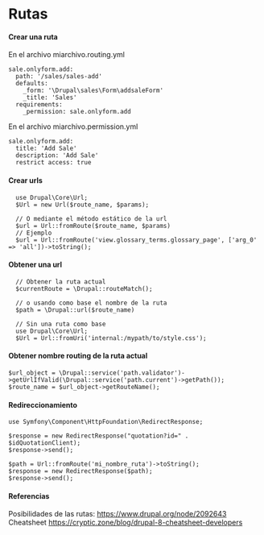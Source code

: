 Rutas
========
#### Crear una ruta
En el archivo miarchivo.routing.yml
```
sale.onlyform.add:
  path: '/sales/sales-add'
  defaults:
    _form: '\Drupal\sales\Form\addsaleForm'
    _title: 'Sales'
  requirements:
    _permission: sale.onlyform.add
```
En el archivo miarchivo.permission.yml
```
sale.onlyform.add:
  title: 'Add Sale'
  description: 'Add Sale'
  restrict access: true
```
#### Crear urls
```
  use Drupal\Core\Url;
  $Url = new Url($route_name, $params)​;

  // O mediante el método estático de la url
  $url = Url::fromRoute($route_name, $params)​
  // Ejemplo
  $url = Url::fromRoute('view.glossary_terms.glossary_page', ['arg_0' => 'all'])->toString();
```
#### Obtener una url
```
  // Obtener la ruta actual
  $currentRoute = \Drupal::routeMatch();

  // o usando como base el nombre de la ruta
  $path = \Drupal::url($route_name)
  
  // Sin una ruta como base
  use Drupal\Core\Url;
  $Url = Url::fromUri('internal:/mypath/to/style.css');
```

#### Obtener nombre routing de la ruta actual
```
$url_object = \Drupal::service('path.validator')->getUrlIfValid(\Drupal::service('path.current')->getPath());
$route_name = $url_object->getRouteName();
```

#### Redireccionamiento
```
use Symfony\Component\HttpFoundation\RedirectResponse;

$response = new RedirectResponse("quotation?id=" . $idQuotationClient);
$response->send();

$path = Url::fromRoute('mi_nombre_ruta')->toString();
$response = new RedirectResponse($path);
$response->send();
```


#### Referencias
Posibilidades de las rutas: https://www.drupal.org/node/2092643
Cheatsheet https://cryptic.zone/blog/drupal-8-cheatsheet-developers

